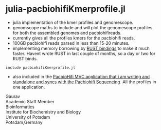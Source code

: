 # julia-pacbiohifiKmerprofile.jl

- julia implementation of the kmer profiles and genomescope.
- genomscope maths to include and will plot the genomescope profiles for both the assembled genomes and pacbiohifireads.
- currently gives all the profiles kmers for the pacbiohifi reads.
- 100GB pacbiohifi reads parsed in less than 15-20 minutes.
- implementing memory borrowing by [RUST bindings](https://github.com/Taaitaaiger/JlrsCore.jl) to make it much faster. Havent wrote RUST in last couple of months, so a day or two for RUST binds.

```
include pacbiohifiKmerprofile.jl
```
- also included in the [PacbioHifi MVC application that i am writing and standalone and syncs with the Pacbiohifi Sequencing](https://github.com/gauravcodepro/julia-pacbiohifi-mvc-app). All the profiles in one application.  

Gaurav \
Academic Staff Member \
Bioinformatics \
Institute for Biochemistry and Biology \
University of Potsdam \
Potsdam,Germany
